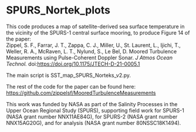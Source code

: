 # SPURS_Nortek_plots
This code produces a map of satellite-derived sea surface temperature in the vicinity of the SPURS-1 central surface mooring, to produce Figure 14 of the paper:\
Zippel, S. F., Farrar, J. T., Zappa, C. J., Miller, U., St. Laurent, L., Ijichi, T., Weller, R. A., McRaven, L. T., Nylund, S., Le Bel, D. Moored Turbulence Measurements using Pulse-Coherent Doppler Sonar. _J Atmos Ocean Technol._ doi:https://doi.org/10.1175/JTECH-D-21-0005.1

The main script is SST_map_SPURS_Norteks_v2.py.

The rest of the code for the paper can be found here:
https://github.com/zippelsf/MooredTurbulenceMeasurements

This work was funded by NASA as part of the Salinity Processes in the Upper Ocean Regional Study (SPURS), supporting field work for SPURS-1 (NASA grant number NNX11AE84G), for SPURS-2 (NASA grant number NNX15AG20G), and for analysis (NASA  grant number 80NSSC18K1494). 

